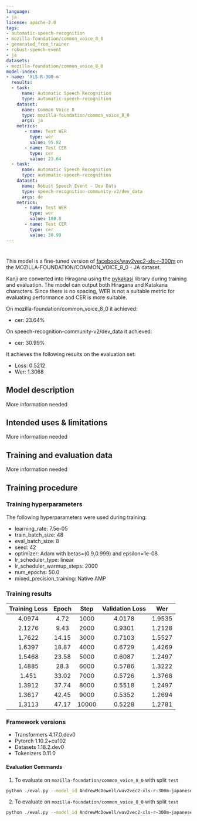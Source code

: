 ```yaml
---
language:
- ja
license: apache-2.0
tags:
- automatic-speech-recognition
- mozilla-foundation/common_voice_8_0
- generated_from_trainer
- robust-speech-event
- ja
datasets:
- mozilla-foundation/common_voice_8_0
model-index:
- name: 'XLS-R-300-m'
  results:
  - task:
      name: Automatic Speech Recognition 
      type: automatic-speech-recognition
    dataset:
      name: Common Voice 8
      type: mozilla-foundation/common_voice_8_0
      args: ja
    metrics:
       - name: Test WER
         type: wer
         value: 95.82
       - name: Test CER
         type: cer
         value: 23.64
  - task:
      name: Automatic Speech Recognition 
      type: automatic-speech-recognition
    dataset:
      name: Robust Speech Event - Dev Data
      type: speech-recognition-community-v2/dev_data
      args: de
    metrics:
       - name: Test WER
         type: wer
         value: 100.0
       - name: Test CER
         type: cer
         value: 30.99
---
```


<!-- This model card has been generated automatically according to the information the Trainer had access to. You
should probably proofread and complete it, then remove this comment. -->

# 

This model is a fine-tuned version of [facebook/wav2vec2-xls-r-300m](https://huggingface.co/facebook/wav2vec2-xls-r-300m) on the MOZILLA-FOUNDATION/COMMON_VOICE_8_0 - JA dataset.

Kanji are converted into Hiragana using the [pykakasi](https://pykakasi.readthedocs.io/en/latest/index.html) library during training and evaluation. The model can output both Hiragana and Katakana characters. Since there is no spacing, WER is not a suitable metric for evaluating performance and CER is more suitable.

On mozilla-foundation/common_voice_8_0 it achieved:
- cer: 23.64%

On speech-recognition-community-v2/dev_data it achieved:
- cer: 30.99%

It achieves the following results on the evaluation set:
- Loss: 0.5212
- Wer: 1.3068

## Model description

More information needed

## Intended uses & limitations

More information needed

## Training and evaluation data

More information needed

## Training procedure

### Training hyperparameters

The following hyperparameters were used during training:
- learning_rate: 7.5e-05
- train_batch_size: 48
- eval_batch_size: 8
- seed: 42
- optimizer: Adam with betas=(0.9,0.999) and epsilon=1e-08
- lr_scheduler_type: linear
- lr_scheduler_warmup_steps: 2000
- num_epochs: 50.0
- mixed_precision_training: Native AMP

### Training results

| Training Loss | Epoch | Step  | Validation Loss | Wer    |
|:-------------:|:-----:|:-----:|:---------------:|:------:|
| 4.0974        | 4.72  | 1000  | 4.0178          | 1.9535 |
| 2.1276        | 9.43  | 2000  | 0.9301          | 1.2128 |
| 1.7622        | 14.15 | 3000  | 0.7103          | 1.5527 |
| 1.6397        | 18.87 | 4000  | 0.6729          | 1.4269 |
| 1.5468        | 23.58 | 5000  | 0.6087          | 1.2497 |
| 1.4885        | 28.3  | 6000  | 0.5786          | 1.3222 |
| 1.451         | 33.02 | 7000  | 0.5726          | 1.3768 |
| 1.3912        | 37.74 | 8000  | 0.5518          | 1.2497 |
| 1.3617        | 42.45 | 9000  | 0.5352          | 1.2694 |
| 1.3113        | 47.17 | 10000 | 0.5228          | 1.2781 |


### Framework versions

- Transformers 4.17.0.dev0
- Pytorch 1.10.2+cu102
- Datasets 1.18.2.dev0
- Tokenizers 0.11.0

#### Evaluation Commands
1. To evaluate on `mozilla-foundation/common_voice_8_0` with split `test`

```bash
python ./eval.py --model_id AndrewMcDowell/wav2vec2-xls-r-300m-japanese --dataset mozilla-foundation/common_voice_8_0 --config ja --split test --log_outputs
```

2. To evaluate on `mozilla-foundation/common_voice_8_0` with split `test`

```bash
python ./eval.py --model_id AndrewMcDowell/wav2vec2-xls-r-300m-japanese --dataset speech-recognition-community-v2/dev_data --config de --split validation --chunk_length_s 5.0 --stride_length_s 1.0
```